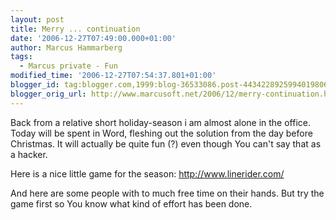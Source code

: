 ```yaml
---
layout: post
title: Merry ... continuation
date: '2006-12-27T07:49:00.000+01:00'
author: Marcus Hammarberg
tags:
  - Marcus private - Fun
modified_time: '2006-12-27T07:54:37.801+01:00'
blogger_id: tag:blogger.com,1999:blog-36533086.post-4434228925994019806
blogger_orig_url: http://www.marcusoft.net/2006/12/merry-continuation.html
---
```


Back from a
relative short holiday-season i am almost alone in the office. Today
will be spent in Word, fleshing out the solution from the day before
Christmas. It will actually be quite fun (?) even though You can't say
that as a hacker.

Here is a nice little game for the season: <http://www.linerider.com/>

And here are some people with to much free time on their hands. But try
the game first so You know what kind of effort has been done.




